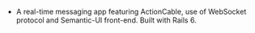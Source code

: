 - A real-time messaging app featuring ActionCable, use of WebSocket protocol and Semantic-UI front-end. Built with Rails 6.
